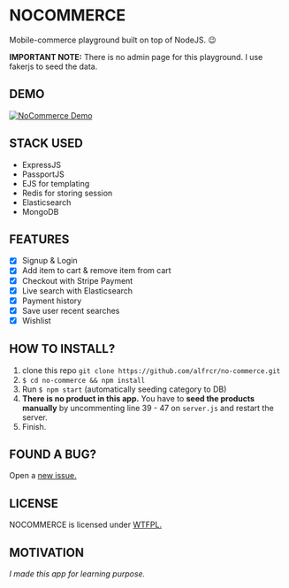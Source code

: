 # NOCOMMERCE
Mobile-commerce playground built on top of NodeJS. 😉

**IMPORTANT NOTE:** There is no admin page for this playground. I use fakerjs to seed the data.

## DEMO

[![NoCommerce Demo](http://i.imgur.com/YBoNSLs.png)](https://vimeo.com/177513079 "NoCommerce Demo - Click to Watch!")

## STACK USED
- ExpressJS
- PassportJS
- EJS for templating
- Redis for storing session
- Elasticsearch
- MongoDB

## FEATURES
- [x] Signup & Login
- [x] Add item to cart & remove item from cart
- [x] Checkout with Stripe Payment
- [x] Live search with Elasticsearch
- [x] Payment history
- [x] Save user recent searches
- [x] Wishlist

## HOW TO INSTALL?

1. clone this repo `git clone https://github.com/alfrcr/no-commerce.git`
2. `$ cd no-commerce && npm install`
3. Run `$ npm start` (automatically seeding category to DB)
4. **There is no product in this app.** You have to **seed the products manually** by uncommenting line 39 - 47 on `server.js` and restart the server.
5. Finish.

## FOUND A BUG?
Open a [new issue.](https://github.com/alfrcr/no-commerce/issues)

## LICENSE
NOCOMMERCE is licensed under [WTFPL.](http://www.wtfpl.net/txt/copying/)

## MOTIVATION
*I made this app for learning purpose.*
